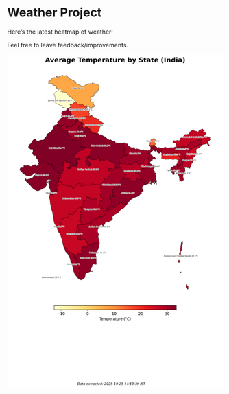 # Weather Project

Here’s the latest heatmap of weather:

Feel free to leave feedback/improvements.

![India Heatmap](docs/assets/india_heatmap.png?v=FC8D00)
